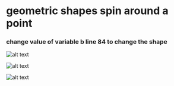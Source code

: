 # geometric shapes spin around a point 

### change value of variable b line 84 to change the shape

![alt text](https://i.imgur.com/RGGudGU.png)

![alt text](https://i.imgur.com/pdePiLL.png)

![alt text](https://i.imgur.com/FDAgvZF.png)


